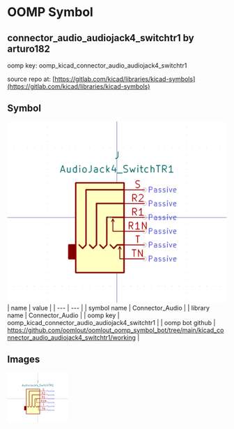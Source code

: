# OOMP Symbol  
## connector_audio_audiojack4_switchtr1  by arturo182  
  
oomp key: oomp_kicad_connector_audio_audiojack4_switchtr1  
  
source repo at: [https://gitlab.com/kicad/libraries/kicad-symbols](https://gitlab.com/kicad/libraries/kicad-symbols)  
## Symbol  
  
[![working.png](working_600.png)](working.png)  
| name | value | 
| --- | --- | 
| symbol name | Connector_Audio | 
| library name | Connector_Audio | 
| oomp key | oomp_kicad_connector_audio_audiojack4_switchtr1 | 
| oomp bot github | https://github.com/oomlout/oomlout_oomp_symbol_bot/tree/main/kicad_connector_audio_audiojack4_switchtr1/working | 
## Images  
  
[![working.png](working_140.png)](working.png)  
